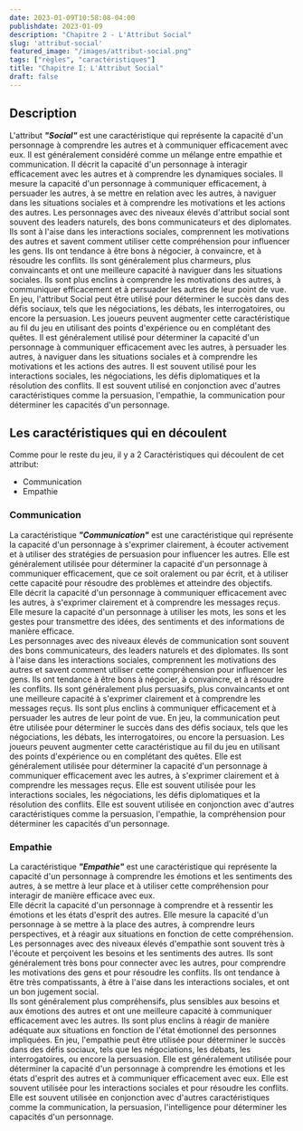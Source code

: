 ```yaml
---
date: 2023-01-09T10:58:08-04:00
publishdate: 2023-01-09
description: "Chapitre 2 - L'Attribut Social"
slug: 'attribut-social'
featured_image: "/images/attribut-social.png"
tags: ["règles", "caractéristiques"]
title: "Chapitre I: L'Attribut Social"
draft: false
---
```


## Description
L'attribut ***"Social"*** est une caractéristique qui représente la capacité d'un personnage à comprendre les autres et à communiquer efficacement avec eux. Il est généralement considéré comme un mélange entre empathie et communication.
Il décrit la capacité d'un personnage à interagir efficacement avec les autres et à comprendre les dynamiques sociales. Il mesure la capacité d'un personnage à communiquer efficacement, à persuader les autres, à se mettre en relation avec les autres, à naviguer dans les situations sociales et à comprendre les motivations et les actions des autres.
Les personnages avec des niveaux élevés d'attribut social sont souvent des leaders naturels, des bons communicateurs et des diplomates. Ils sont à l'aise dans les interactions sociales, comprennent les motivations des autres et savent comment utiliser cette compréhension pour influencer les gens. Ils ont tendance à être bons à négocier, à convaincre, et à résoudre les conflits. Ils sont généralement plus charmeurs, plus convaincants et ont une meilleure capacité à naviguer dans les situations sociales. Ils sont plus enclins à comprendre les motivations des autres, à communiquer efficacement et à persuader les autres de leur point de vue.
En jeu, l'attribut Social peut être utilisé pour déterminer le succès dans des défis sociaux, tels que les négociations, les débats, les interrogatoires, ou encore la persuasion. Les joueurs peuvent augmenter cette caractéristique au fil du jeu en utilisant des points d'expérience ou en complétant des quêtes. Il est généralement utilisé pour déterminer la capacité d'un personnage à communiquer efficacement avec les autres, à persuader les autres, à naviguer dans les situations sociales et à comprendre les motivations et les actions des autres. Il est souvent utilisé pour les interactions sociales, les négociations, les défis diplomatiques et la résolution des conflits. Il est souvent utilisé en conjonction avec d'autres caractéristiques comme la persuasion, l'empathie, la communication pour déterminer les capacités d'un personnage.
## Les caractéristiques qui en découlent
Comme pour le reste du jeu, il y a 2 Caractéristiques qui découlent de cet attribut:
* Communication
* Empathie
### Communication
La caractéristique ***"Communication"*** est une caractéristique qui représente la capacité d'un personnage à s'exprimer clairement, à écouter activement et à utiliser des stratégies de persuasion pour influencer les autres. Elle est généralement utilisée pour déterminer la capacité d'un personnage à communiquer efficacement, que ce soit oralement ou par écrit, et à utiliser cette capacité pour résoudre des problèmes et atteindre des objectifs.  
Elle décrit la capacité d'un personnage à communiquer efficacement avec les autres, à s'exprimer clairement et à comprendre les messages reçus. Elle mesure la capacité d'un personnage à utiliser les mots, les sons et les gestes pour transmettre des idées, des sentiments et des informations de manière efficace.  
Les personnages avec des niveaux élevés de communication sont souvent des bons communicateurs, des leaders naturels et des diplomates. Ils sont à l'aise dans les interactions sociales, comprennent les motivations des autres et savent comment utiliser cette compréhension pour influencer les gens. Ils ont tendance à être bons à négocier, à convaincre, et à résoudre les conflits. Ils sont généralement plus persuasifs, plus convaincants et ont une meilleure capacité à s'exprimer clairement et à comprendre les messages reçus. Ils sont plus enclins à communiquer efficacement et à persuader les autres de leur point de vue.
En jeu, la communication peut être utilisée pour déterminer le succès dans des défis sociaux, tels que les négociations, les débats, les interrogatoires, ou encore la persuasion. Les joueurs peuvent augmenter cette caractéristique au fil du jeu en utilisant des points d'expérience ou en complétant des quêtes. Elle est généralement utilisée pour déterminer la capacité d'un personnage à communiquer efficacement avec les autres, à s'exprimer clairement et à comprendre les messages reçus. Elle est souvent utilisée pour les interactions sociales, les négociations, les défis diplomatiques et la résolution des conflits. Elle est souvent utilisée en conjonction avec d'autres caractéristiques comme la persuasion, l'empathie, la compréhension pour déterminer les capacités d'un personnage. 
### Empathie
La caractéristique ***"Empathie"*** est une caractéristique qui représente la capacité d'un personnage à comprendre les émotions et les sentiments des autres, à se mettre à leur place et à utiliser cette compréhension pour interagir de manière efficace avec eux.  
Elle décrit la capacité d'un personnage à comprendre et à ressentir les émotions et les états d'esprit des autres. Elle mesure la capacité d'un personnage à se mettre à la place des autres, à comprendre leurs perspectives, et à réagir aux situations en fonction de cette compréhension.  
Les personnages avec des niveaux élevés d'empathie sont souvent très à l'écoute et perçoivent les besoins et les sentiments des autres. Ils sont généralement très bons pour connecter avec les autres, pour comprendre les motivations des gens et pour résoudre les conflits. Ils ont tendance à être très compatissants, à être à l'aise dans les interactions sociales, et ont un bon jugement social.  
Ils sont généralement plus compréhensifs, plus sensibles aux besoins et aux émotions des autres et ont une meilleure capacité à communiquer efficacement avec les autres. Ils sont plus enclins à réagir de manière adéquate aux situations en fonction de l'état émotionnel des personnes impliquées.
En jeu, l'empathie peut être utilisée pour déterminer le succès dans des défis sociaux, tels que les négociations, les débats, les interrogatoires, ou encore la persuasion. Elle est généralement utilisée pour déterminer la capacité d'un personnage à comprendre les émotions et les états d'esprit des autres et à communiquer efficacement avec eux. Elle est souvent utilisée pour les interactions sociales et pour résoudre les conflits. Elle est souvent utilisée en conjonction avec d'autres caractéristiques comme la communication, la persuasion, l'intelligence pour déterminer les capacités d'un personnage.